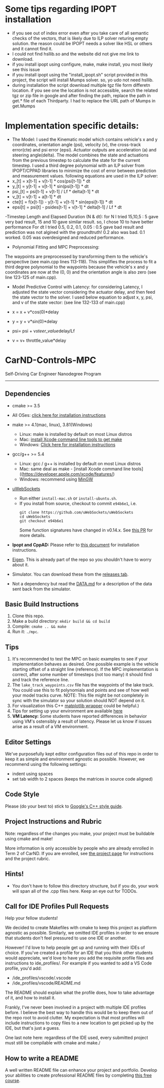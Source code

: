# Some tips regarding IPOPT installation
- if you see out of index error even after you take care of all semantic checks of the vectors, that is likely due to ILP solver returing empty solution. the reason could be IPOPT needs a solver like HSL or others and it cannot find it.
-  I could not find hsllib.so and the website did not give me link to download. 
- if you install ipopt using configure, make, make install, you most likely see this issue
- if you install ipopt using the "install_ipopt.sh" script provided in this project, the script will install Mumps solver.
so, yo udo not need hsllib. 
- during installation the script download multiple tgz file form differetn location. if you see one the location is not 
accessible, search the related tgz or zip file in google and after finding the path, replace the path in get.* file of each Thirdparty. I had to replace the URL path of Mumps in get.Mumps 

# Implementation specific details:
- The Model: 
I used the Kinematic model which contains vehicle's x and y coordinates, orientation angle (psi), velocity (v), the cross-track error(cte) and psi error (epsi). Actuator outputs are acceleration (a) and steering angle(delta). The model combines the state and actuations from the previous timestep to calculate the state for the current timestep. 
I used a third degree polynomial with an ILP solver from IPOPT/CPPAD libraries to minimize the cost of error between prediction and measurement values. following equations are used in the ILP solver:
- x_[t] = x[t-1] + v[t-1] * cos(psi[t-1]) * dt
- y_[t] = y[t-1] + v[t-1] * sin(psi[t-1]) * dt
- psi_[t] = psi[t-1] + v[t-1] / Lf * delta[t-1] * dt
- v_[t] = v[t-1] + a[t-1] * dt
- cte[t] = f(x[t-1]) - y[t-1] + v[t-1] * sin(epsi[t-1]) * dt
- epsi[t] = psi[t] - psides[t-1] + v[t-1] * delta[t-1] / Lf * dt


-Timestep Length and Elapsed Duration (N & dt):
for N I tried 15,10,5 : 5 gave very bad result, 15 and 10 gave similar result. so, I chose 10 to have better performance
For dt I tried 0.5, 0.2, 0.1, 0.05 : 0.5 gave bad result and prediction was not algined with the groundtruth! 
0.2 also was bad. 0.1 worked. 0.05 was overdesigned and reduced performance. 


- Polynomial Fitting and MPC Preprocessing: 

The waypoints are preprocessed by transforming them to the vehicle's perspective (see main.cpp lines 113-118). This simplifies the process to fit a third degree polynomial to the waypoints because the vehicle's x and y coordinates are now at the (0, 0) and the orientation angle is also zero (see line 123-125 of main.cpp).

- Model Predictive Control with Latency: 
for considering Latency, I adjusted the state vector considering the actuator delay, and then feed the state vector to the solver. 
I used below equation to adjust x, y, psi, and v of the state vector:  (see line 132-133 of main.cpp)

- x = x + v*cos(0)*delay
- y = y + v*sin(0)*delay
- psi= psi + v*steer_value*delay/Lf
- v = v+ throttle_value*delay


# CarND-Controls-MPC
Self-Driving Car Engineer Nanodegree Program

---

## Dependencies

* cmake >= 3.5
 * All OSes: [click here for installation instructions](https://cmake.org/install/)
* make >= 4.1(mac, linux), 3.81(Windows)
  * Linux: make is installed by default on most Linux distros
  * Mac: [install Xcode command line tools to get make](https://developer.apple.com/xcode/features/)
  * Windows: [Click here for installation instructions](http://gnuwin32.sourceforge.net/packages/make.htm)
* gcc/g++ >= 5.4
  * Linux: gcc / g++ is installed by default on most Linux distros
  * Mac: same deal as make - [install Xcode command line tools]((https://developer.apple.com/xcode/features/)
  * Windows: recommend using [MinGW](http://www.mingw.org/)
* [uWebSockets](https://github.com/uWebSockets/uWebSockets)
  * Run either `install-mac.sh` or `install-ubuntu.sh`.
  * If you install from source, checkout to commit `e94b6e1`, i.e.
    ```
    git clone https://github.com/uWebSockets/uWebSockets
    cd uWebSockets
    git checkout e94b6e1
    ```
    Some function signatures have changed in v0.14.x. See [this PR](https://github.com/udacity/CarND-MPC-Project/pull/3) for more details.

* **Ipopt and CppAD:** Please refer to [this document](https://github.com/udacity/CarND-MPC-Project/blob/master/install_Ipopt_CppAD.md) for installation instructions.
* [Eigen](http://eigen.tuxfamily.org/index.php?title=Main_Page). This is already part of the repo so you shouldn't have to worry about it.
* Simulator. You can download these from the [releases tab](https://github.com/udacity/self-driving-car-sim/releases).
* Not a dependency but read the [DATA.md](./DATA.md) for a description of the data sent back from the simulator.


## Basic Build Instructions

1. Clone this repo.
2. Make a build directory: `mkdir build && cd build`
3. Compile: `cmake .. && make`
4. Run it: `./mpc`.

## Tips

1. It's recommended to test the MPC on basic examples to see if your implementation behaves as desired. One possible example
is the vehicle starting offset of a straight line (reference). If the MPC implementation is correct, after some number of timesteps
(not too many) it should find and track the reference line.
2. The `lake_track_waypoints.csv` file has the waypoints of the lake track. You could use this to fit polynomials and points and see of how well your model tracks curve. NOTE: This file might be not completely in sync with the simulator so your solution should NOT depend on it.
3. For visualization this C++ [matplotlib wrapper](https://github.com/lava/matplotlib-cpp) could be helpful.)
4.  Tips for setting up your environment are available [here](https://classroom.udacity.com/nanodegrees/nd013/parts/40f38239-66b6-46ec-ae68-03afd8a601c8/modules/0949fca6-b379-42af-a919-ee50aa304e6a/lessons/f758c44c-5e40-4e01-93b5-1a82aa4e044f/concepts/23d376c7-0195-4276-bdf0-e02f1f3c665d)
5. **VM Latency:** Some students have reported differences in behavior using VM's ostensibly a result of latency.  Please let us know if issues arise as a result of a VM environment.

## Editor Settings

We've purposefully kept editor configuration files out of this repo in order to
keep it as simple and environment agnostic as possible. However, we recommend
using the following settings:

* indent using spaces
* set tab width to 2 spaces (keeps the matrices in source code aligned)

## Code Style

Please (do your best to) stick to [Google's C++ style guide](https://google.github.io/styleguide/cppguide.html).

## Project Instructions and Rubric

Note: regardless of the changes you make, your project must be buildable using
cmake and make!

More information is only accessible by people who are already enrolled in Term 2
of CarND. If you are enrolled, see [the project page](https://classroom.udacity.com/nanodegrees/nd013/parts/40f38239-66b6-46ec-ae68-03afd8a601c8/modules/f1820894-8322-4bb3-81aa-b26b3c6dcbaf/lessons/b1ff3be0-c904-438e-aad3-2b5379f0e0c3/concepts/1a2255a0-e23c-44cf-8d41-39b8a3c8264a)
for instructions and the project rubric.

## Hints!

* You don't have to follow this directory structure, but if you do, your work
  will span all of the .cpp files here. Keep an eye out for TODOs.

## Call for IDE Profiles Pull Requests

Help your fellow students!

We decided to create Makefiles with cmake to keep this project as platform
agnostic as possible. Similarly, we omitted IDE profiles in order to we ensure
that students don't feel pressured to use one IDE or another.

However! I'd love to help people get up and running with their IDEs of choice.
If you've created a profile for an IDE that you think other students would
appreciate, we'd love to have you add the requisite profile files and
instructions to ide_profiles/. For example if you wanted to add a VS Code
profile, you'd add:

* /ide_profiles/vscode/.vscode
* /ide_profiles/vscode/README.md

The README should explain what the profile does, how to take advantage of it,
and how to install it.

Frankly, I've never been involved in a project with multiple IDE profiles
before. I believe the best way to handle this would be to keep them out of the
repo root to avoid clutter. My expectation is that most profiles will include
instructions to copy files to a new location to get picked up by the IDE, but
that's just a guess.

One last note here: regardless of the IDE used, every submitted project must
still be compilable with cmake and make./

## How to write a README
A well written README file can enhance your project and portfolio.  Develop your abilities to create professional README files by completing [this free course](https://www.udacity.com/course/writing-readmes--ud777).
